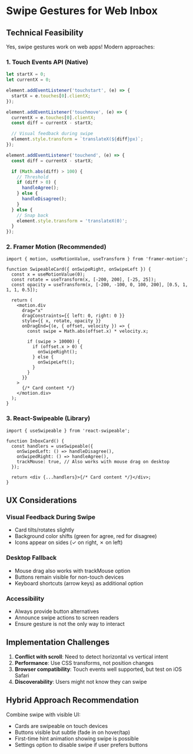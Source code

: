 # Swipe Gestures for Web Inbox

## Technical Feasibility

Yes, swipe gestures work on web apps! Modern approaches:

### 1. Touch Events API (Native)

```typescript
let startX = 0;
let currentX = 0;

element.addEventListener('touchstart', (e) => {
  startX = e.touches[0].clientX;
});

element.addEventListener('touchmove', (e) => {
  currentX = e.touches[0].clientX;
  const diff = currentX - startX;

  // Visual feedback during swipe
  element.style.transform = `translateX(${diff}px)`;
});

element.addEventListener('touchend', (e) => {
  const diff = currentX - startX;

  if (Math.abs(diff) > 100) {
    // Threshold
    if (diff > 0) {
      handleAgree();
    } else {
      handleDisagree();
    }
  } else {
    // Snap back
    element.style.transform = 'translateX(0)';
  }
});
```

### 2. Framer Motion (Recommended)

```tsx
import { motion, useMotionValue, useTransform } from 'framer-motion';

function SwipeableCard({ onSwipeRight, onSwipeLeft }) {
  const x = useMotionValue(0);
  const rotate = useTransform(x, [-200, 200], [-25, 25]);
  const opacity = useTransform(x, [-200, -100, 0, 100, 200], [0.5, 1, 1, 1, 0.5]);

  return (
    <motion.div
      drag="x"
      dragConstraints={{ left: 0, right: 0 }}
      style={{ x, rotate, opacity }}
      onDragEnd={(e, { offset, velocity }) => {
        const swipe = Math.abs(offset.x) * velocity.x;

        if (swipe > 10000) {
          if (offset.x > 0) {
            onSwipeRight();
          } else {
            onSwipeLeft();
          }
        }
      }}
    >
      {/* Card content */}
    </motion.div>
  );
}
```

### 3. React-Swipeable (Library)

```tsx
import { useSwipeable } from 'react-swipeable';

function InboxCard() {
  const handlers = useSwipeable({
    onSwipedLeft: () => handleDisagree(),
    onSwipedRight: () => handleAgree(),
    trackMouse: true, // Also works with mouse drag on desktop
  });

  return <div {...handlers}>{/* Card content */}</div>;
}
```

## UX Considerations

### Visual Feedback During Swipe

- Card tilts/rotates slightly
- Background color shifts (green for agree, red for disagree)
- Icons appear on sides (✓ on right, ✗ on left)

### Desktop Fallback

- Mouse drag also works with trackMouse option
- Buttons remain visible for non-touch devices
- Keyboard shortcuts (arrow keys) as additional option

### Accessibility

- Always provide button alternatives
- Announce swipe actions to screen readers
- Ensure gesture is not the only way to interact

## Implementation Challenges

1. **Conflict with scroll**: Need to detect horizontal vs vertical intent
2. **Performance**: Use CSS transforms, not position changes
3. **Browser compatibility**: Touch events well supported, but test on iOS Safari
4. **Discoverability**: Users might not know they can swipe

## Hybrid Approach Recommendation

Combine swipe with visible UI:

- Cards are swipeable on touch devices
- Buttons visible but subtle (fade in on hover/tap)
- First-time hint animation showing swipe is possible
- Settings option to disable swipe if user prefers buttons
